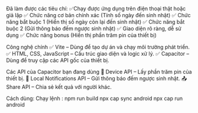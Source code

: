 Đã làm được các tiêu chí:
✅Chạy được ứng dụng trên điện thoại thật hoặc giả lập
✅ Chức năng cơ bản chính xác (Tính số ngày đến sinh nhật)
✅ Chức năng bắt buộc 1 (Hiển thị số ngày còn lại đến sinh nhật)
✅ Chức năng bắt buộc 2 (Gửi thông báo đếm ngược sinh nhật)
✅ Giao diện rõ ràng, dễ sử dụng
✅ Chức năng bonus (Hiển thị phần trăm pin của thiết bị)

Công nghệ chính
✅ Vite – Dùng để tạo dự án và chạy môi trường phát triển.
✅ HTML, CSS, JavaScript – Cấu trúc giao diện và logic xử lý.
✅ Capacitor – Dùng để truy cập các API gốc của thiết bị.

Các API của Capacitor bạn đang dùng
🔋 Device API – Lấy phần trăm pin của thiết bị.
🔔 Local Notifications API – Gửi thông báo đếm ngược sinh nhật.
📤 Share API – Chia sẻ kết quả với người khác.

Cách dùng:
Chạy lệnh :
npm run build 
npx cap sync android
npx cap run android 
